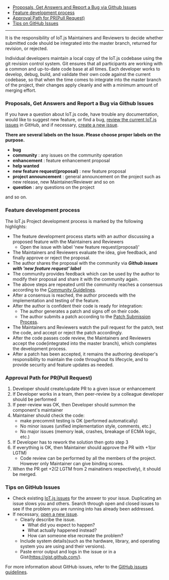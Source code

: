 * [Proposals, Get Answers and Report a Bug via Github Issues](#proposals-get-answers-and-report-a-bug-via-github-issues)
* [Feature development process](#feature-development-process)
* [Approval Path for PR(Pull Request)](#approval-path-for-prpull-request)
* [Tips on GitHub Issues](#tips-on-github-issues)

***

It is the responsibility of IoT.js Maintainers and Reviewers to decide whether submitted code should be integrated into the master branch, returned for revision, or rejected.

Individual developers maintain a local copy of the IoT.js codebase using the git revision control system. Git ensures that all participants are working with a common and up-to-date code base at all times. Each developer works to develop, debug, build, and validate their own code against the current codebase, so that when the time comes to integrate into the master branch of the project, their changes apply cleanly and with a minimum amount of merging effort.

### Proposals, Get Answers and Report a Bug via Github Issues

If you have a question about IoT.js code, have trouble any documentation, would like to suggest new feature, or find a bug, [review the current IoT.js issues](https://github.com/Samsung/iotjs/issues) in GitHub, and if necessary, [create a new issue](https://github.com/Samsung/IoT.js/issues/new).

**There are several labels on the Issue. Please choose proper labels on the purpose.**
* **bug**
* **community** : any issues on the community operation
* **enhancement** : feature enhancement proposal
* **help wanted**
* **new feature request(proposal)** : new feature proposal
* **project announcement** : general announcement on the project such as new release, new Maintainer/Reviewer and so on
* **question** : any questions on the project

and so on.

### Feature development process

The IoT.js Project development process is marked by the following highlights:
* The feature development process starts with an author discussing a proposed feature with the Maintainers and Reviewers
  - Open the issue with label 'new feature request(proposal)'
* The Maintainers and Reviewers evaluate the idea, give feedback, and finally approve or reject the proposal.
* The author shares the proposal with the community via **_Github issues with 'new feature request' label_**
* The community provides feedback which can be used by the author to modify their proposal and share it with the community again.
* The above steps are repeated until the community reaches a consensus according to the [Community Guidelines](Community-Guidelines).
* After a consensus is reached, the author proceeds with the implementation and testing of the feature.
* After the author is confident their code is ready for integration:
  - The author generates a patch and signs off on their code.
  - The author submits a patch according to the [Patch Submission Process](Patch-Submission-Process).
* The Maintainers and Reviewers watch the pull request for the patch, test the code, and accept or reject the patch accordingly.
* After the code passes code review, the Maintainers and Reviewers accept the code(integrated into the master branch), which completes the development process.
* After a patch has been accepted, it remains the authoring developer's responsibility to maintain the code throughout its lifecycle, and to provide security and feature updates as needed.

### Approval Path for PR(Pull Request)
1. Developer should create/update PR to a given issue or enhancement
2. If Developer works in a team, then peer-review by a colleague developer should be performed
3. If peer-review was OK, then Developer should summon the component's maintainer
4. Maintainer should check the code:
   - make precommit testing is OK (performed automatically)
   - No minor issues (unified implementation style, comments, etc.)
   - No major issues (memory leak, crashes, breakage of ECMA logic, etc.)
5. If Developer has to rework the solution then goto step 3
6. If everything is OK, then Maintainer should approve the PR with +1(or LGTM)
   - Code review can be performed by all the members of the project. However only Maintainer can give binding scores.
7. When the PR get +2(2 LGTM from 2 mainatiners respectively), it should be merged.

### Tips on GitHub Issues

* Check existing [IoT.js issues](https://github.com/Samsung/IoT.js/issues) for the answer to your issue.
Duplicating an issue slows you and others. Search through open and closed issues to see if the problem you are running into has already been addressed.
* If necessary, [open a new issue](https://github.com/Samsung/IoT.js/issues/new).
  - Clearly describe the issue. 
     + What did you expect to happen?
     + What actually happened instead?
     + How can someone else recreate the problem?
  - Include system details(such as the hardware, library, and operating system you are using and their versions).
  - Paste error output and logs in the issue or in a Gist(https://gist.github.com/). 

For more information about GitHub issues, refer to the [GitHub issues guidelines](https://guides.github.com/features/issues/).